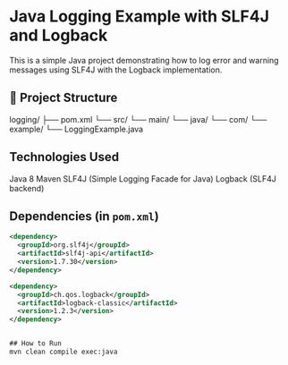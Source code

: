 # Java Logging Example with SLF4J and Logback
This is a simple Java project demonstrating how to log error and warning messages using SLF4J with the Logback implementation.

## 📁 Project Structure
logging/ ├── pom.xml └── src/ └── main/ └── java/ └── com/ └── example/ └── LoggingExample.java

## Technologies Used
Java 8
Maven
SLF4J (Simple Logging Facade for Java)
Logback (SLF4J backend)

##  Dependencies (in `pom.xml`)

```xml
<dependency>
  <groupId>org.slf4j</groupId>
  <artifactId>slf4j-api</artifactId>
  <version>1.7.30</version>
</dependency>

<dependency>
  <groupId>ch.qos.logback</groupId>
  <artifactId>logback-classic</artifactId>
  <version>1.2.3</version>
</dependency>


## How to Run
mvn clean compile exec:java

